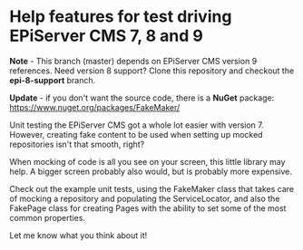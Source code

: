 ﻿Help features for test driving EPiServer CMS 7, 8 and 9
========

__Note__ - This branch (master) depends on EPiServer CMS version 9 references. Need version 8 support? Clone this repository and checkout the __epi-8-support__ branch.

__Update__ - if you don't want the source code, there is a __NuGet__ package: https://www.nuget.org/packages/FakeMaker/

Unit testing the EPiServer CMS got a whole lot easier with version 7. However, creating fake content to be used when setting up mocked repositories isn't that smooth, right?

When mocking of code is all you see on your screen, this little library may help. A bigger screen probably also would, but is probably more expensive.

Check out the example unit tests, using the FakeMaker class that takes care of mocking a repository and populating the ServiceLocator, and also the FakePage class for creating Pages with the ability to set some of the most common properties.

Let me know what you think about it!

